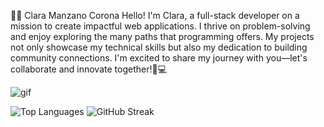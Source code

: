 
👩‍💻 Clara Manzano Corona
Hello! I'm Clara, a full-stack developer on a mission to create impactful web applications. I thrive on problem-solving and enjoy exploring the many paths that programming offers. My projects not only showcase my technical skills but also my dedication to building community connections. I'm excited to share my journey with you—let's collaborate and innovate together!🌱💻

![gif](https://i.giphy.com/media/v1.Y2lkPTc5MGI3NjExa3lzMmE3ajJyNXh0dTVqb2txa2RqdTRremlxaXhkNWZ6ZzByam5wZiZlcD12MV9pbnRlcm5hbF9naWZfYnlfaWQmY3Q9Zw/HzPtbOKyBoBFsK4hyc/giphy.gif)

![Top Languages](https://github-readme-stats.vercel.app/api/top-langs/?username=ClaraDevelope&layout=compact&theme=radical)
![GitHub Streak](https://github-readme-streak-stats.herokuapp.com/?user=ClaraDevelope&theme=radical)
